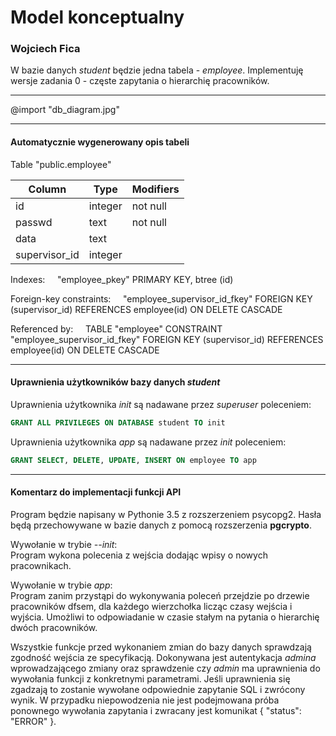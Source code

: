 # Model konceptualny

### Wojciech Fica

W bazie danych *student* będzie jedna tabela - *employee*. 
Implementuję wersje zadania 0 - częste zapytania o hierarchię pracowników. 

---

@import "db_diagram.jpg"

---

#### Automatycznie wygenerowany opis tabeli

Table "public.employee"

| Column        | Type    | Modifiers |
| ------------- | ------- | --------- |
| id            | integer | not null  |
| passwd        | text    | not null  |
| data          | text    |           |
| supervisor_id | integer |           |

Indexes:
&nbsp;&nbsp;&nbsp;&nbsp;"employee_pkey" PRIMARY KEY, btree (id)

Foreign-key constraints:
&nbsp;&nbsp;&nbsp;&nbsp;"employee_supervisor_id_fkey" FOREIGN KEY (supervisor_id) REFERENCES employee(id) ON DELETE CASCADE

Referenced by:
&nbsp;&nbsp;&nbsp;&nbsp;TABLE "employee" CONSTRAINT "employee_supervisor_id_fkey" FOREIGN KEY (supervisor_id) REFERENCES employee(id) ON DELETE CASCADE

---

#### Uprawnienia użytkowników bazy danych *student*

Uprawnienia użytkownika *init* są nadawane przez *superuser* poleceniem:
```sql
GRANT ALL PRIVILEGES ON DATABASE student TO init
```
Uprawnienia użytkownika *app* są nadawane przez *init* poleceniem:

```sql
GRANT SELECT, DELETE, UPDATE, INSERT ON employee TO app
```
---

#### Komentarz do implementacji funkcji API

Program będzie napisany w Pythonie 3.5 z rozszerzeniem psycopg2. Hasła będą przechowywane w bazie danych z pomocą rozszerzenia **pgcrypto**.

Wywołanie w trybie *--init*:<br>
Program wykona polecenia z wejścia dodając wpisy o nowych pracownikach. 

Wywołanie w trybie *app*:<br>
Program zanim przystąpi do wykonywania poleceń przejdzie po drzewie pracowników dfsem, dla każdego wierzchołka licząc czasy wejścia i wyjścia. Umożliwi to odpowiadanie w czasie stałym na pytania o hierarchię dwóch pracowników. 

Wszystkie funkcje przed wykonaniem zmian do bazy danych sprawdzają zgodność wejścia ze specyfikacją. Dokonywana jest autentykacja *admina* wprowadzającego zmiany oraz sprawdzenie czy *admin* ma uprawnienia do wywołania funkcji z konkretnymi parametrami. Jeśli uprawnienia się zgadzają to zostanie wywołane odpowiednie zapytanie SQL i zwrócony wynik. W przypadku niepowodzenia nie jest podejmowana próba ponownego wywołania zapytania i zwracany jest komunikat { "status": "ERROR" }.

